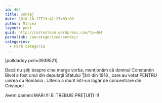 ```yaml
---
id: 464
title: Sondaj
date: 2010-10-17T19:42:27+03:00
author: Mircea
layout: post
guid: http://costestean.wordpress.com/?p=464
permalink: /uncategorized/sondaj/
categories:
  - Fără categorie
---
```

[polldaddy poll=3939521]

Dacă nu ştiţi despre cine merge vorba, menţionăm că domnul Constantin Bivol a fost unul din deputaţii Sfatului Ţării din 1918 , care au votat PENTRU unirea cu România . Ulterio a murit într-un lagăr de concentrare din Cristopol . 

Avem oameni MARI !!! Ei TREBUIE PREŢUIŢI !!!